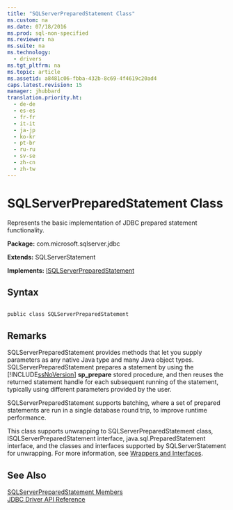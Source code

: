 ```yaml
---
title: "SQLServerPreparedStatement Class"
ms.custom: na
ms.date: 07/18/2016
ms.prod: sql-non-specified
ms.reviewer: na
ms.suite: na
ms.technology: 
  - drivers
ms.tgt_pltfrm: na
ms.topic: article
ms.assetid: a8481c06-fbba-432b-8c69-4f4619c20ad4
caps.latest.revision: 15
manager: jhubbard
translation.priority.ht: 
  - de-de
  - es-es
  - fr-fr
  - it-it
  - ja-jp
  - ko-kr
  - pt-br
  - ru-ru
  - sv-se
  - zh-cn
  - zh-tw
---
```

# SQLServerPreparedStatement Class
  Represents the basic implementation of JDBC prepared statement functionality.  
  
 **Package:** com.microsoft.sqlserver.jdbc  
  
 **Extends:** SQLServerStatement  
  
 **Implements:** [ISQLServerPreparedStatement](../content/ISQLServerPreparedStatement-Interface.md)  
  
## Syntax  
  
```  
  
public class SQLServerPreparedStatement  
```  
  
## Remarks  
 SQLServerPreparedStatement provides methods that let you supply parameters as any native Java type and many Java object types. SQLServerPreparedStatement prepares a statement by using the [!INCLUDE[ssNoVersion](../content/includes/ssNoVersion_md.md)] **sp_prepare** stored procedure, and then reuses the returned statement handle for each subsequent running of the statement, typically using different parameters provided by the user.  
  
 SQLServerPreparedStatement supports batching, where a set of prepared statements are run in a single database round trip, to improve runtime performance.  
  
 This class supports unwrapping to SQLServerPreparedStatement class, ISQLServerPreparedStatement interface, java.sql.PreparedStatement interface, and the classes and interfaces supported by SQLServerStatement for unwrapping. For more information, see [Wrappers and Interfaces](../content/Wrappers-and-Interfaces.md).  
  
## See Also  
 [SQLServerPreparedStatement Members](../content/SQLServerPreparedStatement-Members.md)   
 [JDBC Driver API Reference](../content/JDBC-Driver-API-Reference.md)  
  
  